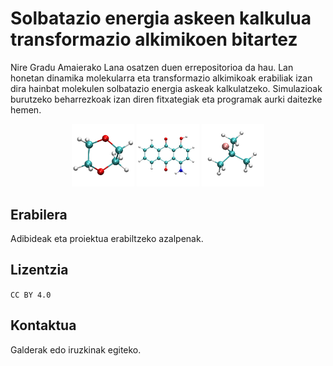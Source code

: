 
# Solbatazio energia askeen kalkulua transformazio alkimikoen bitartez

Nire Gradu Amaierako Lana osatzen duen errepositorioa da hau. Lan honetan dinamika molekularra eta transformazio alkimikoak erabiliak izan dira hainbat molekulen solbatazio energia askeak kalkulatzeko. Simulazioak burutzeko beharrezkoak izan diren fitxategiak eta programak aurki daitezke hemen.

<p align="middle">
  <img src="/Molekulen_irudiak_VMD/1.png" width="100" />
  <img src="/Molekulen_irudiak_VMD/2.png" width="100" /> 
  <img src="/Molekulen_irudiak_VMD/3.png" width="100" />
</p>

## Erabilera

Adibideak eta proiektua erabiltzeko azalpenak.


## Lizentzia

```CC BY 4.0```

## Kontaktua

Galderak edo iruzkinak egiteko.

